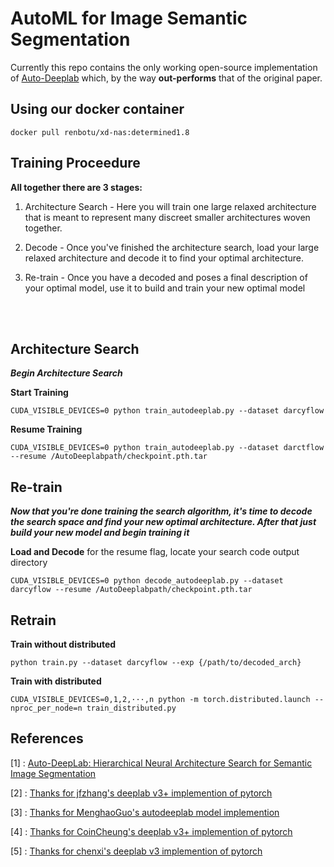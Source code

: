 # AutoML for Image Semantic Segmentation
Currently this repo contains the only working open-source implementation of [Auto-Deeplab](https://arxiv.org/abs/1901.02985) which, by the way **out-performs** that of the original paper. 

## Using our docker container
`docker pull renbotu/xd-nas:determined1.8`


## Training Proceedure

**All together there are 3 stages:**

1. Architecture Search - Here you will train one large relaxed architecture that is meant to represent many discreet smaller architectures woven together.

2. Decode - Once you've finished the architecture search, load your large relaxed architecture and decode it to find your optimal architecture.

3. Re-train - Once you have a decoded and poses a final description of your optimal model, use it to build and train your new optimal model

<br/><br/>

 
 ## Architecture Search


***Begin Architecture Search***

**Start Training**

```
CUDA_VISIBLE_DEVICES=0 python train_autodeeplab.py --dataset darcyflow
```

**Resume Training**

```
CUDA_VISIBLE_DEVICES=0 python train_autodeeplab.py --dataset darctflow --resume /AutoDeeplabpath/checkpoint.pth.tar
```

## Re-train

***Now that you're done training the search algorithm, it's time to decode the search space and find your new optimal architecture. 
After that just build your new model and begin training it***


**Load and Decode**
for the resume flag, locate your search code output directory
```
CUDA_VISIBLE_DEVICES=0 python decode_autodeeplab.py --dataset darcyflow --resume /AutoDeeplabpath/checkpoint.pth.tar
```

## Retrain

**Train without distributed**
```
python train.py --dataset darcyflow --exp {/path/to/decoded_arch}
```

**Train with distributed**
```
CUDA_VISIBLE_DEVICES=0,1,2,···,n python -m torch.distributed.launch --nproc_per_node=n train_distributed.py  
```


## References
[1] : [Auto-DeepLab: Hierarchical Neural Architecture Search for Semantic Image Segmentation](https://arxiv.org/abs/1901.02985)

[2] : [Thanks for jfzhang's deeplab v3+ implemention of pytorch](https://github.com/jfzhang95/pytorch-deeplab-xception)

[3] : [Thanks for MenghaoGuo's autodeeplab model implemention](https://github.com/MenghaoGuo/AutoDeeplab)

[4] : [Thanks for CoinCheung's deeplab v3+ implemention of pytorch](https://github.com/CoinCheung/DeepLab-v3-plus-cityscapes)

[5] : [Thanks for chenxi's deeplab v3 implemention of pytorch](https://github.com/chenxi116/DeepLabv3.pytorch)

